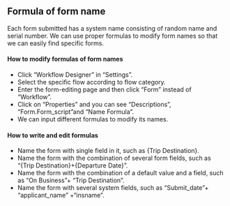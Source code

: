 ## Formula of form name
Each form submitted has a system name consisting of random name and serial number. We can use proper formulas to modify form names so that we can easily find specific forms.
#### How to modify formulas of form names
- Click “Workflow Designer” in “Settings”.
- Select the specific flow according to flow category.
- Enter the form-editing page and then click “Form” instead of “Workflow”.
- Click on “Properties” and you can see “Descriptions”, “Form.Form_script”and “Name Formula”.
-	We can input different formulas to modify its names.

#### How to write and edit formulas
- Name the form with single field in it, such as {Trip Destination}.
- Name the form with the combination of several form fields, such as “{Trip Destination}+{Departure Date}”.
- Name the form with the combination of a default value and a field, such as “On Business”+ “Trip Destination”.
- Name the form with several system fields, such as “Submit_date”+ “applicant_name” +“insname”.


